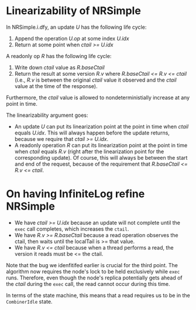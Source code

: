 # Linearizability of NRSimple

In NRSimple.i.dfy, an update _U_ has the following life cycle:

 1. Append the operation _U.op_ at some index _U.idx_
 2. Return at some point when _ctail >= U.idx_

A readonly op _R_ has the following life cycle:

 1. Write down _ctail_ value as _R.baseCtail_
 2. Return the result at some version _R.v_ where _R.baseCtail <= R.v <= ctail_
    (i.e., _R.v_ is between the original _ctail_ value it observed and the _ctail_ value at the time of the response).

Furthermore, the _ctail_ value is allowed to nondeterministially increase at any point in time.

The linearizability argument goes:

 * An update _U_ can put its linearization point at the point in time when _ctail_ equals _U.idx_.
   This will always happen before the update returns, because we require that _ctail >= U.idx_.
 * A readonly operation _R_ can put its linearization point at the point in time when _ctail_ equals _R.v_
   (right after the linearization point for the corresponding update). Of course, this will always be
   between the start and end of the request, because of the requirement that _R.baseCtail <= R.v <= ctail_.

# On having InfiniteLog refine NRSimple

 * We have _ctail >= U.idx_ because an update will not complete until the `exec` call completes, which increases the `ctail`.
 * We have _R.v >= R.baseCtail_ because a read operation observes the ctail, then waits until the localTail is >= that value.
 * We have _R.v <= ctail_ because when a thread performs a read, the version it reads must be <= the ctail.

Note that the bug we idenfitifed earlier is crucial for the third point. The algorithm now requires the node's lock to be held exclusively while `exec` runs.
Therefore, even though the node's replica potentially gets ahead of the _ctail_ during the `exec` call, the read cannot occur during this time.

In terms of the state machine, this means that a read requires us to be in the `CombinerIdle` state.
